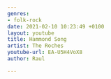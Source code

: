 ```yaml
---
genres:
- folk-rock
date: 2021-02-10 10:23:49 +0100
layout: youtube
title: Hammond Song
artist: The Roches
youtube-url: EA-U5H4VoX8
author: Raul

---
```

